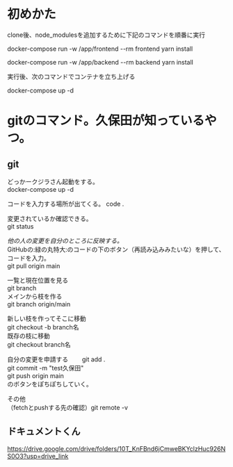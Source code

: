 # 初めかた

clone後、node_modulesを追加するために下記のコマンドを順番に実行

docker-compose run -w /app/frontend --rm frontend yarn install

docker-compose run -w /app/backend --rm backend yarn install

実行後、次のコマンドでコンテナを立ち上げる

docker-compose up -d

# gitのコマンド。久保田が知っているやつ。  
## git

どっかークジラさん起動をする。  
docker-compose up -d    

コードを入力する場所が出てくる。
code .     

変更されているか確認できる。  
git status  

*他の人の変更を自分のところに反映する。*  
GitHubの:緑の丸特大:のコードの下のボタン（再読み込みみたいな）を押して、コードを入力。  
git pull origin main    

一覧と現在位置を見る  
git branch  
メインから枝を作る  
git branch origin/main  

新しい枝を作ってそこに移動  
git checkout -b branch名  
既存の枝に移動  
git checkout branch名  

自分の変更を申請する　　
git add .  
git commit -m "test久保田"  
git push origin main  
のボタンをぽちぽちしていく。  


その他  
（fetchとpushする先の確認）git remote -v  

## ドキュメントくん
https://drive.google.com/drive/folders/10T_KnFBnd6jCmweBKYclzHuc926NS0O3?usp=drive_link
